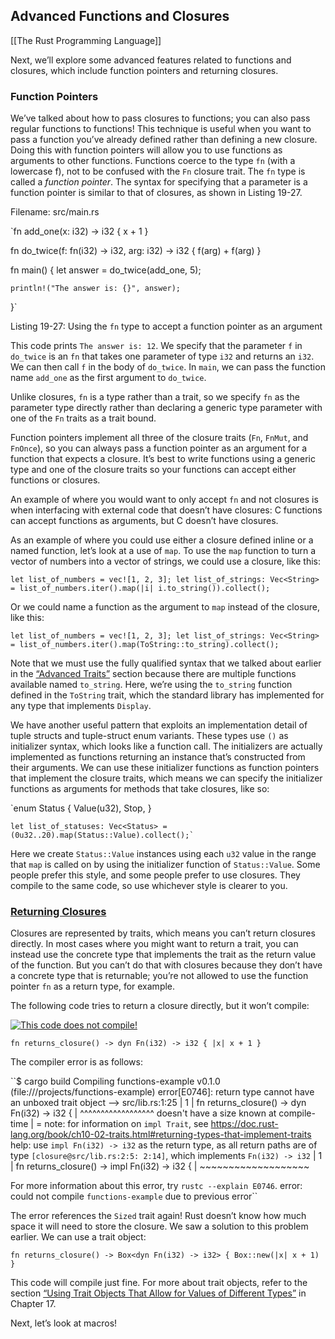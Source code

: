 ## Advanced Functions and Closures
[[The Rust Programming Language]]

Next, we’ll explore some advanced features related to functions and closures, which include function pointers and returning closures.

### Function Pointers

We’ve talked about how to pass closures to functions; you can also pass regular functions to functions! This technique is useful when you want to pass a function you’ve already defined rather than defining a new closure. Doing this with function pointers will allow you to use functions as arguments to other functions. Functions coerce to the type `fn` (with a lowercase f), not to be confused with the `Fn` closure trait. The `fn` type is called a _function pointer_. The syntax for specifying that a parameter is a function pointer is similar to that of closures, as shown in Listing 19-27.

Filename: src/main.rs

`fn add_one(x: i32) -> i32 {
    x + 1
}

fn do_twice(f: fn(i32) -> i32, arg: i32) -> i32 {
    f(arg) + f(arg)
}

fn main() {
    let answer = do_twice(add_one, 5);

    println!("The answer is: {}", answer);
}` 

Listing 19-27: Using the `fn` type to accept a function pointer as an argument

This code prints `The answer is: 12`. We specify that the parameter `f` in `do_twice` is an `fn` that takes one parameter of type `i32` and returns an `i32`. We can then call `f` in the body of `do_twice`. In `main`, we can pass the function name `add_one` as the first argument to `do_twice`.

Unlike closures, `fn` is a type rather than a trait, so we specify `fn` as the parameter type directly rather than declaring a generic type parameter with one of the `Fn` traits as a trait bound.

Function pointers implement all three of the closure traits (`Fn`, `FnMut`, and `FnOnce`), so you can always pass a function pointer as an argument for a function that expects a closure. It’s best to write functions using a generic type and one of the closure traits so your functions can accept either functions or closures.

An example of where you would want to only accept `fn` and not closures is when interfacing with external code that doesn’t have closures: C functions can accept functions as arguments, but C doesn’t have closures.

As an example of where you could use either a closure defined inline or a named function, let’s look at a use of `map`. To use the `map` function to turn a vector of numbers into a vector of strings, we could use a closure, like this:

 `let list_of_numbers = vec![1, 2, 3];
    let list_of_strings: Vec<String> =
        list_of_numbers.iter().map(|i| i.to_string()).collect();` 

Or we could name a function as the argument to `map` instead of the closure, like this:

 `let list_of_numbers = vec![1, 2, 3];
    let list_of_strings: Vec<String> =
        list_of_numbers.iter().map(ToString::to_string).collect();` 

Note that we must use the fully qualified syntax that we talked about earlier in the [“Advanced Traits”](https://doc.rust-lang.org/book/ch19-03-advanced-traits.html#advanced-traits) section because there are multiple functions available named `to_string`. Here, we’re using the `to_string` function defined in the `ToString` trait, which the standard library has implemented for any type that implements `Display`.

We have another useful pattern that exploits an implementation detail of tuple structs and tuple-struct enum variants. These types use `()` as initializer syntax, which looks like a function call. The initializers are actually implemented as functions returning an instance that’s constructed from their arguments. We can use these initializer functions as function pointers that implement the closure traits, which means we can specify the initializer functions as arguments for methods that take closures, like so:

 `enum Status {
        Value(u32),
        Stop,
    }

    let list_of_statuses: Vec<Status> = (0u32..20).map(Status::Value).collect();` 

Here we create `Status::Value` instances using each `u32` value in the range that `map` is called on by using the initializer function of `Status::Value`. Some people prefer this style, and some people prefer to use closures. They compile to the same code, so use whichever style is clearer to you.

### [Returning Closures](https://doc.rust-lang.org/book/ch19-05-advanced-functions-and-closures.html#returning-closures)

Closures are represented by traits, which means you can’t return closures directly. In most cases where you might want to return a trait, you can instead use the concrete type that implements the trait as the return value of the function. But you can’t do that with closures because they don’t have a concrete type that is returnable; you’re not allowed to use the function pointer `fn` as a return type, for example.

The following code tries to return a closure directly, but it won’t compile:

[![](https://doc.rust-lang.org/book/img/ferris/does_not_compile.svg "This code does not compile!")](https://doc.rust-lang.org/book/ch00-00-introduction.html#ferris)

`fn returns_closure() -> dyn Fn(i32) -> i32 {
    |x| x + 1
}` 

The compiler error is as follows:

``$ cargo build
   Compiling functions-example v0.1.0 (file:///projects/functions-example)
error[E0746]: return type cannot have an unboxed trait object
 --> src/lib.rs:1:25
  |
1 | fn returns_closure() -> dyn Fn(i32) -> i32 {
  |                         ^^^^^^^^^^^^^^^^^^ doesn't have a size known at compile-time
  |
  = note: for information on `impl Trait`, see <https://doc.rust-lang.org/book/ch10-02-traits.html#returning-types-that-implement-traits>
help: use `impl Fn(i32) -> i32` as the return type, as all return paths are of type `[closure@src/lib.rs:2:5: 2:14]`, which implements `Fn(i32) -> i32`
  |
1 | fn returns_closure() -> impl Fn(i32) -> i32 {
  |                         ~~~~~~~~~~~~~~~~~~~

For more information about this error, try `rustc --explain E0746`.
error: could not compile `functions-example` due to previous error`` 

The error references the `Sized` trait again! Rust doesn’t know how much space it will need to store the closure. We saw a solution to this problem earlier. We can use a trait object:

`fn returns_closure() -> Box<dyn Fn(i32) -> i32> {
    Box::new(|x| x + 1)
}` 

This code will compile just fine. For more about trait objects, refer to the section [“Using Trait Objects That Allow for Values of Different Types”](https://doc.rust-lang.org/book/ch17-02-trait-objects.html#using-trait-objects-that-allow-for-values-of-different-types) in Chapter 17.

Next, let’s look at macros!

[](https://doc.rust-lang.org/book/ch19-04-advanced-types.html "Previous chapter")[](https://doc.rust-lang.org/book/ch19-06-macros.html "Next chapter")
